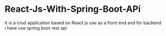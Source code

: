 # React-Js-With-Spring-Boot-APi
It is a crud application based on React js use as a front end and for backend i have use spring boot rest api 
